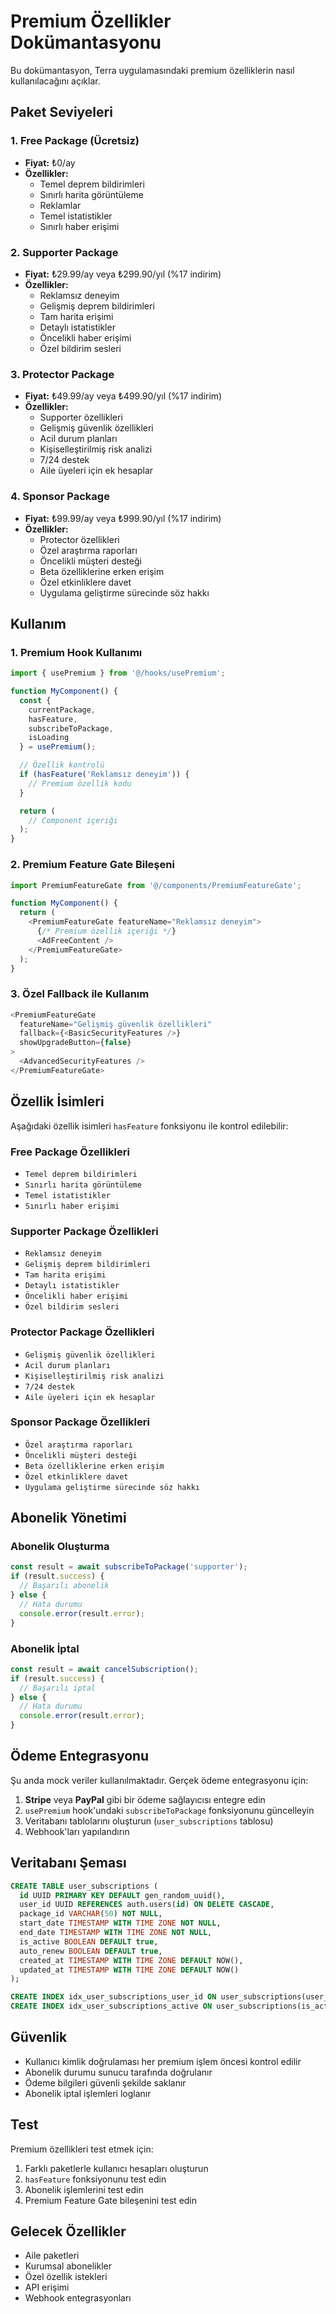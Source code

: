 # Premium Özellikler Dokümantasyonu

Bu dokümantasyon, Terra uygulamasındaki premium özelliklerin nasıl kullanılacağını açıklar.

## Paket Seviyeleri

### 1. Free Package (Ücretsiz)
- **Fiyat:** ₺0/ay
- **Özellikler:**
  - Temel deprem bildirimleri
  - Sınırlı harita görüntüleme
  - Reklamlar
  - Temel istatistikler
  - Sınırlı haber erişimi

### 2. Supporter Package
- **Fiyat:** ₺29.99/ay veya ₺299.90/yıl (%17 indirim)
- **Özellikler:**
  - Reklamsız deneyim
  - Gelişmiş deprem bildirimleri
  - Tam harita erişimi
  - Detaylı istatistikler
  - Öncelikli haber erişimi
  - Özel bildirim sesleri

### 3. Protector Package
- **Fiyat:** ₺49.99/ay veya ₺499.90/yıl (%17 indirim)
- **Özellikler:**
  - Supporter özellikleri
  - Gelişmiş güvenlik özellikleri
  - Acil durum planları
  - Kişiselleştirilmiş risk analizi
  - 7/24 destek
  - Aile üyeleri için ek hesaplar

### 4. Sponsor Package
- **Fiyat:** ₺99.99/ay veya ₺999.90/yıl (%17 indirim)
- **Özellikler:**
  - Protector özellikleri
  - Özel araştırma raporları
  - Öncelikli müşteri desteği
  - Beta özelliklerine erken erişim
  - Özel etkinliklere davet
  - Uygulama geliştirme sürecinde söz hakkı

## Kullanım

### 1. Premium Hook Kullanımı

```typescript
import { usePremium } from '@/hooks/usePremium';

function MyComponent() {
  const { 
    currentPackage, 
    hasFeature, 
    subscribeToPackage, 
    isLoading 
  } = usePremium();

  // Özellik kontrolü
  if (hasFeature('Reklamsız deneyim')) {
    // Premium özellik kodu
  }

  return (
    // Component içeriği
  );
}
```

### 2. Premium Feature Gate Bileşeni

```typescript
import PremiumFeatureGate from '@/components/PremiumFeatureGate';

function MyComponent() {
  return (
    <PremiumFeatureGate featureName="Reklamsız deneyim">
      {/* Premium özellik içeriği */}
      <AdFreeContent />
    </PremiumFeatureGate>
  );
}
```

### 3. Özel Fallback ile Kullanım

```typescript
<PremiumFeatureGate 
  featureName="Gelişmiş güvenlik özellikleri"
  fallback={<BasicSecurityFeatures />}
  showUpgradeButton={false}
>
  <AdvancedSecurityFeatures />
</PremiumFeatureGate>
```

## Özellik İsimleri

Aşağıdaki özellik isimleri `hasFeature` fonksiyonu ile kontrol edilebilir:

### Free Package Özellikleri
- `Temel deprem bildirimleri`
- `Sınırlı harita görüntüleme`
- `Temel istatistikler`
- `Sınırlı haber erişimi`

### Supporter Package Özellikleri
- `Reklamsız deneyim`
- `Gelişmiş deprem bildirimleri`
- `Tam harita erişimi`
- `Detaylı istatistikler`
- `Öncelikli haber erişimi`
- `Özel bildirim sesleri`

### Protector Package Özellikleri
- `Gelişmiş güvenlik özellikleri`
- `Acil durum planları`
- `Kişiselleştirilmiş risk analizi`
- `7/24 destek`
- `Aile üyeleri için ek hesaplar`

### Sponsor Package Özellikleri
- `Özel araştırma raporları`
- `Öncelikli müşteri desteği`
- `Beta özelliklerine erken erişim`
- `Özel etkinliklere davet`
- `Uygulama geliştirme sürecinde söz hakkı`

## Abonelik Yönetimi

### Abonelik Oluşturma
```typescript
const result = await subscribeToPackage('supporter');
if (result.success) {
  // Başarılı abonelik
} else {
  // Hata durumu
  console.error(result.error);
}
```

### Abonelik İptal
```typescript
const result = await cancelSubscription();
if (result.success) {
  // Başarılı iptal
} else {
  // Hata durumu
  console.error(result.error);
}
```

## Ödeme Entegrasyonu

Şu anda mock veriler kullanılmaktadır. Gerçek ödeme entegrasyonu için:

1. **Stripe** veya **PayPal** gibi bir ödeme sağlayıcısı entegre edin
2. `usePremium` hook'undaki `subscribeToPackage` fonksiyonunu güncelleyin
3. Veritabanı tablolarını oluşturun (`user_subscriptions` tablosu)
4. Webhook'ları yapılandırın

## Veritabanı Şeması

```sql
CREATE TABLE user_subscriptions (
  id UUID PRIMARY KEY DEFAULT gen_random_uuid(),
  user_id UUID REFERENCES auth.users(id) ON DELETE CASCADE,
  package_id VARCHAR(50) NOT NULL,
  start_date TIMESTAMP WITH TIME ZONE NOT NULL,
  end_date TIMESTAMP WITH TIME ZONE NOT NULL,
  is_active BOOLEAN DEFAULT true,
  auto_renew BOOLEAN DEFAULT true,
  created_at TIMESTAMP WITH TIME ZONE DEFAULT NOW(),
  updated_at TIMESTAMP WITH TIME ZONE DEFAULT NOW()
);

CREATE INDEX idx_user_subscriptions_user_id ON user_subscriptions(user_id);
CREATE INDEX idx_user_subscriptions_active ON user_subscriptions(is_active);
```

## Güvenlik

- Kullanıcı kimlik doğrulaması her premium işlem öncesi kontrol edilir
- Abonelik durumu sunucu tarafında doğrulanır
- Ödeme bilgileri güvenli şekilde saklanır
- Abonelik iptal işlemleri loglanır

## Test

Premium özellikleri test etmek için:

1. Farklı paketlerle kullanıcı hesapları oluşturun
2. `hasFeature` fonksiyonunu test edin
3. Abonelik işlemlerini test edin
4. Premium Feature Gate bileşenini test edin

## Gelecek Özellikler

- Aile paketleri
- Kurumsal abonelikler
- Özel özellik istekleri
- API erişimi
- Webhook entegrasyonları 